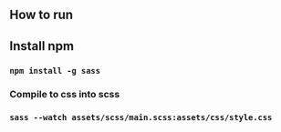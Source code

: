 
## How to run

## Install npm

### `npm install -g sass`

### Compile to css into scss
### `sass --watch assets/scss/main.scss:assets/css/style.css`
